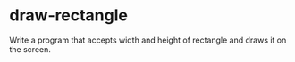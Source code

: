 # draw-rectangle
Write a program that accepts width and height of rectangle and draws it on the screen.
